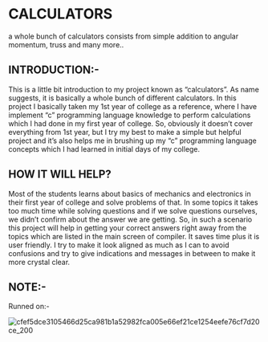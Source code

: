 # CALCULATORS
a whole bunch of calculators consists from simple addition to angular momentum, truss and many more.. 

INTRODUCTION:-
--------------
This is a little bit introduction to my project known as “calculators”. As name suggests, it is basically a whole bunch of different calculators. In this project I basically taken my 1st  year of college as a reference, where I have implement “c” programming language  knowledge to perform calculations which I had done in my first year of college. So, obviously it doesn’t cover everything from 1st year, but I try my best to make a simple but helpful project and it’s also helps me in brushing up my “c” programming language concepts which I had learned in initial days of my college.

HOW IT WILL HELP?
-----------------
Most of the students learns about basics of mechanics and electronics in their first year of college and solve problems of that. In some topics it takes too much time while solving questions and if we solve questions ourselves, we didn’t confirm about the answer we are getting.
So, in such a scenario this project will help in getting your correct answers right away from the topics which are listed in the main screen of compiler.
It saves time plus it is user friendly. I try to make it look aligned as much as I can to avoid confusions and try to give indications and messages in between to make it more crystal clear.

NOTE:-
------
Runned on:-

![cfef5dce3105466d25ca981b1a52982fca005e66ef21ce1254eefe76cf7d20ce_200](https://user-images.githubusercontent.com/86455451/123595870-0da5a280-d80f-11eb-872f-6fdc97b34a02.jpg)
